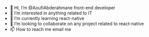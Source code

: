 - 👋 Hi, I’m @AoufiAbderahmane front-end developer
- 👀 I’m interested in anything related to IT
- 🌱 I’m currently learning react-native
- 💞️ I’m looking to collaborate on any project related to react-native
- 📫 How to reach me email me
<!---
AoufiAbderahmane/AoufiAbderahmane is a ✨ special ✨ repository because its `README.md` (this file) appears on your GitHub profile.
You can click the Preview link to take a look at your changes.
--->
